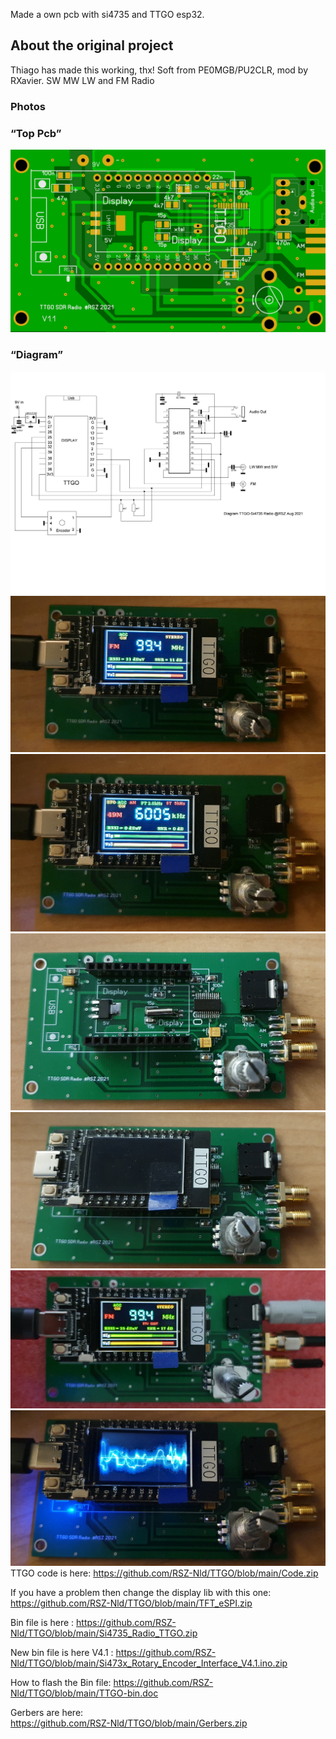 Made a own pcb with si4735 and TTGO esp32.
## About the original project
Thiago has made this working, thx!
Soft from PE0MGB/PU2CLR, mod by RXavier.
SW MW LW and FM Radio 
### Photos
### “Top Pcb”
![Photo 1]( https://github.com/Vwbeetle2/TTGO/blob/main/Pcb.JPG)
### “Diagram”
![Photo 0]( https://github.com/RSZ-Nld/TTGO/blob/main/Diagram.JPG)
![Photo 2]( https://github.com/Vwbeetle2/TTGO/blob/main/1.jpg)
![Photo 3]( https://github.com/Vwbeetle2/TTGO/blob/main/2.jpg)
![Photo 4]( https://github.com/Vwbeetle2/TTGO/blob/main/3.jpg)
![Photo 5]( https://github.com/Vwbeetle2/TTGO/blob/main/4.jpg)
![Photo 6]( https://github.com/Vwbeetle2/TTGO/blob/main/5.jpg)
![Photo 7]( https://github.com/Vwbeetle2/TTGO/blob/main/6.jpg)
TTGO code is here: https://github.com/RSZ-Nld/TTGO/blob/main/Code.zip

If you have a problem then change the display lib with this one: https://github.com/RSZ-Nld/TTGO/blob/main/TFT_eSPI.zip

Bin file is here : https://github.com/RSZ-Nld/TTGO/blob/main/Si4735_Radio_TTGO.zip

New bin file is here V4.1 : https://github.com/RSZ-Nld/TTGO/blob/main/Si473x_Rotary_Encoder_Interface_V4.1.ino.zip

How to flash the Bin file:  https://github.com/RSZ-Nld/TTGO/blob/main/TTGO-bin.doc


Gerbers are here:  
https://github.com/RSZ-Nld/TTGO/blob/main/Gerbers.zip
